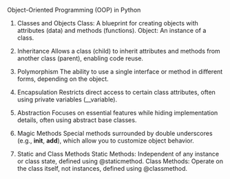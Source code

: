 Object-Oriented Programming (OOP) in Python

1. Classes and Objects
Class: A blueprint for creating objects with attributes (data) and methods (functions).
Object: An instance of a class.

2. Inheritance
Allows a class (child) to inherit attributes and methods from another class (parent), enabling code reuse.

3. Polymorphism
The ability to use a single interface or method in different forms, depending on the object.

4. Encapsulation
Restricts direct access to certain class attributes, often using private variables (__variable).

5. Abstraction
Focuses on essential features while hiding implementation details, often using abstract base classes.

6. Magic Methods
Special methods surrounded by double underscores (e.g., __init__, __add__), which allow you to customize object behavior.

7. Static and Class Methods
Static Methods: Independent of any instance or class state, defined using @staticmethod.
Class Methods: Operate on the class itself, not instances, defined using @classmethod.
